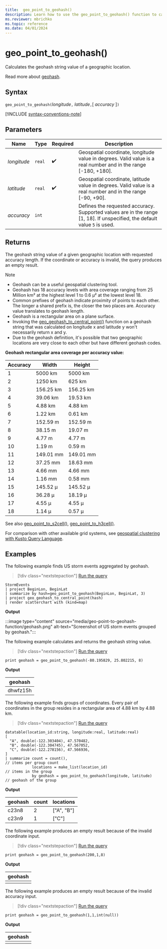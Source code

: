 ```yaml
---
title:  geo_point_to_geohash()
description: Learn how to use the geo_point_to_geohash() function to calculate the geohash string value of a geographic location.
ms.reviewer: mbrichko
ms.topic: reference
ms.date: 04/01/2024
---
```

# geo_point_to_geohash()

Calculates the geohash string value of a geographic location.

Read more about [geohash](https://en.wikipedia.org/wiki/Geohash).  

## Syntax

`geo_point_to_geohash(`*longitude*`,` *latitude*`,`[ *accuracy* ]`)`

[!INCLUDE [syntax-conventions-note](../../includes/syntax-conventions-note.md)]

## Parameters

|Name|Type|Required|Description|
|--|--|--|--|
| *longitude* | `real` |  :heavy_check_mark: | Geospatial coordinate, longitude value in degrees. Valid value is a real number and in the range [-180, +180].|
| *latitude* | `real` |  :heavy_check_mark: | Geospatial coordinate, latitude value in degrees. Valid value is a real number and in the range [-90, +90].|
| *accuracy* | `int` | | Defines the requested accuracy. Supported values are in the range [1, 18]. If unspecified, the default value `5` is used.|

## Returns

The geohash string value of a given geographic location with requested accuracy length. If the coordinate or accuracy is invalid, the query produces an empty result.

> [!NOTE]
>
> * Geohash can be a useful geospatial clustering tool.
> * Geohash has 18 accuracy levels with area coverage ranging from 25 Million km² at the highest level 1 to 0.6 μ² at the lowest level 18.
> * Common prefixes of geohash indicate proximity of points to each other. The longer a shared prefix is, the closer the two places are. Accuracy value translates to geohash length.
> * Geohash is a rectangular area on a plane surface.
> * Invoking the [geo_geohash_to_central_point()](geo-geohash-to-central-point-function.md) function on a geohash string that was calculated on longitude x and latitude y won't necessarily return x and y.
> * Due to the geohash definition, it's possible that two geographic locations are very close to each other but have different geohash codes.

**Geohash rectangular area coverage per accuracy value:**

| Accuracy | Width     | Height    |
|----------|-----------|-----------|
| 1        | 5000 km   | 5000 km   |
| 2        | 1250 km   | 625 km    |
| 3        | 156.25 km | 156.25 km |
| 4        | 39.06 km  | 19.53 km  |
| 5        | 4.88 km   | 4.88 km   |
| 6        | 1.22 km   | 0.61 km   |
| 7        | 152.59 m  | 152.59 m  |
| 8        | 38.15 m   | 19.07 m   |
| 9        | 4.77 m    | 4.77 m    |
| 10       | 1.19 m    | 0.59 m    |
| 11       | 149.01 mm | 149.01 mm |
| 12       | 37.25 mm  | 18.63 mm  |
| 13       | 4.66 mm   | 4.66 mm   |
| 14       | 1.16 mm   | 0.58 mm   |
| 15       | 145.52 μ  | 145.52 μ  |
| 16       | 36.28 μ   | 18.19 μ   |
| 17       | 4.55 μ    | 4.55 μ    |
| 18       | 1.14 μ    | 0.57 μ    |

See also [geo_point_to_s2cell()](geo-point-to-s2cell-function.md), [geo_point_to_h3cell()](geo-point-to-h3cell-function.md).

For comparison with other available grid systems, see [geospatial clustering with Kusto Query Language](geospatial-grid-systems.md).

## Examples

The following example finds US storm events aggregated by geohash.

> [!div class="nextstepaction"]
> <a href="https://dataexplorer.azure.com/clusters/help/databases/Samples?query=H4sIAAAAAAAAA2WNsQ7CMAxEdyT%2BwWMqdWPugsTGxgdEJrWaALEjx4BAfDwNdEBiO5%2Fv3R1MNO9uxFbXqxcUlRMFgy1NiffC%2FaLQ2rdec0ZNT4LjAyLWOEwkvkhi8yZ%2BPprp%2FuEeNt1vfcOWdAPDPK94%2BTa55n7SSjySQg1oRhoiqsE9WQR3TjwOGUv3Bl2BVCm%2FAAAA" target="_blank">Run the query</a>

```kusto
StormEvents
| project BeginLon, BeginLat
| summarize by hash=geo_point_to_geohash(BeginLon, BeginLat, 3)
| project geo_geohash_to_central_point(hash)
| render scatterchart with (kind=map)
```

**Output**

:::image type="content" source="media/geo-point-to-geohash-function/geohash.png" alt-text="Screenshot of US storm events grouped by geohash.":::

The following example calculates and returns the geohash string value.

> [!div class="nextstepaction"]
> <a href="https://dataexplorer.azure.com/clusters/help/databases/Samples?query=H4sIAAAAAAAAAysoyswrUUhPzc9ILM5QsAWx4gvygWLxJfnxUGENXQsDPUNLUwsjSx0FI1M9CwMjI0NTHQULTQB7u14ZPgAAAA==" target="_blank">Run the query</a>

```kusto
print geohash = geo_point_to_geohash(-80.195829, 25.802215, 8)
```

**Output**

|geohash|
|---|
|dhwfz15h|

The following example finds groups of coordinates. Every pair of coordinates in the group resides in a rectangular area of 4.88 km by 4.88 km.

> [!div class="nextstepaction"]
> <a href="https://dataexplorer.azure.com/clusters/help/databases/Samples?query=H4sIAAAAAAAAA42Qy07DMBBF9/mKUVeJZNo0ceJSqYvCZyBkuY2bWDieyI8FiI/H5EEQLGBmMfbozFncRvjYFy1TjVfhFRqumiM4b5VpCWg0rfKhkUewUui4iMz6z5KnBGJtzhsCDYZPz92+KLZlXtKcZgQo21Ysp4eCTODDL5AyWs1gzfJqAR9/gAU77Kt6Aev7sibJc/IOLvS9sOpNjmdXDMbDaZpppP9dux0oL3sHg7TQWgzDJBm1SzYuqnvxIrlWzn9PLPtTqwz4Tk7m0Xl5hVZiJ1wXpfHFB1TGc498Xqdf4a+xZ7NzucTbav0AhjDhi8sBAAA=" target="_blank">Run the query</a>

```kusto
datatable(location_id:string, longitude:real, latitude:real)
[
  "A", double(-122.303404), 47.570482,
  "B", double(-122.304745), 47.567052,
  "C", double(-122.278156), 47.566936,
]
| summarize count = count(),                                          // items per group count
            locations = make_list(location_id)                        // items in the group
            by geohash = geo_point_to_geohash(longitude, latitude)    // geohash of the group
```

**Output**

| geohash | count | locations  |
|---------|-------|------------|
| c23n8   | 2     | ["A", "B"] |
| c23n9   | 1     | ["C"]      |

The following example produces an empty result because of the invalid coordinate input.

> [!div class="nextstepaction"]
> <a href="https://dataexplorer.azure.com/clusters/help/databases/Samples?query=H4sIAAAAAAAAAysoyswrUUhPzc9ILM5QsAWx4gvygWLxJfnxUGENIwMDHUMdC00AvfV/vi0AAAA=" target="_blank">Run the query</a>

```kusto
print geohash = geo_point_to_geohash(200,1,8)
```

**Output**

| geohash |
|---------|
|         |

The following example produces an empty result because of the invalid accuracy input.

> [!div class="nextstepaction"]
> <a href="https://dataexplorer.azure.com/clusters/help/databases/Samples?query=H4sIAAAAAAAAAysoyswrUUhPzc9ILM5QsAWx4gvygWLxJfnxUGENQx1DHaCQRl5pTo6mJgCmJkAVMwAAAA==" target="_blank">Run the query</a>

```kusto
print geohash = geo_point_to_geohash(1,1,int(null))
```

**Output**

| geohash |
|---------|
|         |
